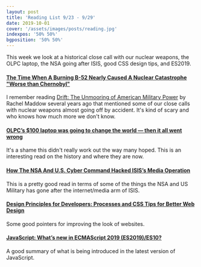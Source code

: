 ```yaml
---
layout: post
title: 'Reading List 9/23 - 9/29'
date: 2019-10-01
cover: '/assets/images/posts/reading.jpg'
indexpos: '50% 50%'
bgposition: '50% 50%'
---
```


This week we look at a historical close call with our nuclear weapons, the OLPC laptop, the NSA going after ISIS, good CSS design tips, and ES2019.

#### [The Time When A Burning B-52 Nearly Caused A Nuclear Catastrophe "Worse than Chernobyl"](https://www.thedrive.com/the-war-zone/29945/the-time-when-a-burning-b-52-nearly-caused-a-nuclear-catastrophe-worse-than-chernobyl)

I remember reading [Drift: The Unmooring of American Military Power](https://www.amazon.com/gp/product/B005BUG6T8) by Rachel Maddow  several years ago that mentioned some of our close calls with nuclear weapons almost going off by accident. It's kind of scary and who knows how much more we don't know.

#### [OLPC’s $100 laptop was going to change the world — then it all went wrong](https://www.theverge.com/2018/4/16/17233946/olpcs-100-laptop-education-where-is-it-now)

It's a shame this didn't really work out the way many hoped. This is an interesting read on the history and where they are now.

#### [How The NSA And U.S. Cyber Command Hacked ISIS’s Media Operation](https://www.npr.org/2019/09/26/763545811/how-the-u-s-hacked-isis)

This is a pretty good read in terms of some of the things the NSA and US Military has gone after the internet/media arm of ISIS.

#### [Design Principles for Developers: Processes and CSS Tips for Better Web Design](https://css-tricks.com/design-principles-for-developers-processes-and-css-tips-for-better-web-design/)

Some good pointers for improving the look of websites.

#### [JavaScript: What’s new in ECMAScript 2019 (ES2019)/ES10?](https://medium.com/@selvaganesh93/javascript-whats-new-in-ecmascript-2019-es2019-es10-35210c6e7f4b)

A good summary of what is being introduced in the latest version of JavaScript.